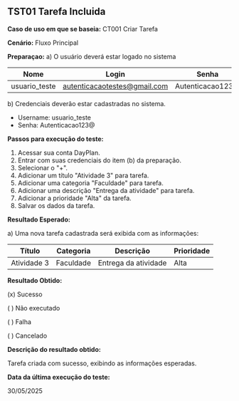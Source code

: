 ## TST01 Tarefa Incluida 

**Caso de uso em que se baseia:** CT001 Criar Tarefa

**Cenário:** Fluxo Principal

**Preparaçao:** 
a) O usuário deverá estar logado no sistema

| Nome               | Login    | Senha  |
|----------          | ------   |------  |
| usuario_teste            | autenticacaotestes@gmail.com    | Autenticacao123@ |

b) Credenciais deverão estar cadastradas no sistema.
* Username: usuario_teste
* Senha: Autenticacao123@

**Passos para execução do teste:**
1. Acessar sua conta DayPlan.
2. Entrar com suas credenciais do item (b) da preparação.
3. Selecionar o "+".
4. Adicionar um título "Atividade 3" para tarefa.
5. Adicionar uma categoria "Faculdade" para tarefa.
6. Adicionar uma descrição "Entrega da atividade" para tarefa.
7. Adicionar a prioridade "Alta" da tarefa.
8. Salvar os dados da tarefa.

**Resultado Esperado:** 

a) Uma nova tarefa cadastrada será exibida com as informações:

| Título    | Categoria | Descrição           | Prioridade |
|-------    | --------- | ----------          |--------    |
|Atividade 3| Faculdade | Entrega da atividade| Alta       | 

**Resultado Obtido:**

(x) Sucesso

( ) Não executado

( ) Falha

( ) Cancelado

**Descrição do resultado obtido:**

Tarefa criada com sucesso, exibindo as informações esperadas.

**Data da última execução do teste:**

30/05/2025